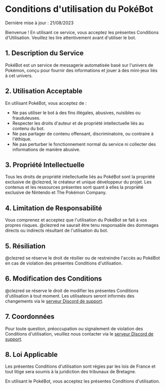 # Conditions d'utilisation du PokéBot

Dernière mise à jour : 21/08/2023

Bienvenue ! En utilisant ce service, vous acceptez les présentes Conditions d'Utilisation. Veuillez les lire attentivement avant d'utiliser le bot.
## 1. Description du Service

PokéBot est un service de messagerie automatisée basé sur l'univers de Pokémon, conçu pour fournir des informations et jouer à des mini-jeux liés à cet univers.
## 2. Utilisation Acceptable

En utilisant PokéBot, vous acceptez de :

- Ne pas utiliser le bot à des fins illégales, abusives, nuisibles ou frauduleuses.
- Respecter les droits d'auteur et de propriété intellectuelle liés au contenu du bot.
- Ne pas partager de contenu offensant, discriminatoire, ou contraire à l'éthique.
- Ne pas perturber le fonctionnement normal du service ni collecter des informations de manière abusive.

## 3. Propriété Intellectuelle

Tous les droits de propriété intellectuelle liés au PokéBot sont la propriété exclusive de @clezred, le créateur et unique développeur du projet. Les contenus et les ressources présentes sont quant à elles la propriété exclusive de Nintendo et The Pokémon Company.
## 4. Limitation de Responsabilité

Vous comprenez et acceptez que l'utilisation du PokéBot se fait à vos propres risques. @clezred ne saurait être tenu responsable des dommages directs ou indirects résultant de l'utilisation du bot.
## 5. Résiliation

@clezred se réserve le droit de résilier ou de restreindre l'accès au PokéBot en cas de violation des présentes Conditions d'utilisation.
## 6. Modification des Conditions

@clezred se réserve le droit de modifier les présentes Conditions d'utilisation à tout moment. Les utilisateurs seront informés des changements via le [serveur Discord de support](https://discord.gg/invite/7mk2gB9Q3T).
## 7. Coordonnées

Pour toute question, préoccupation ou signalement de violation des Conditions d'utilisation, veuillez nous contacter via le [serveur Discord de support](https://discord.gg/invite/7mk2gB9Q3T).
## 8. Loi Applicable

Les présentes Conditions d'utilisation sont régies par les lois de France et tout litige sera soumis à la juridiction des tribunaux de Bretagne.

En utilisant le PokéBot, vous acceptez les présentes Conditions d'utilisation.